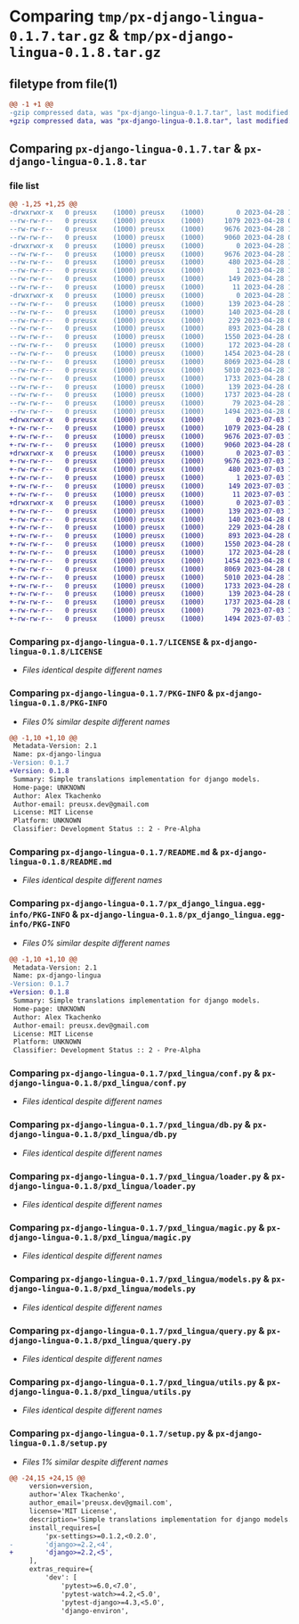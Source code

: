# Comparing `tmp/px-django-lingua-0.1.7.tar.gz` & `tmp/px-django-lingua-0.1.8.tar.gz`

## filetype from file(1)

```diff
@@ -1 +1 @@
-gzip compressed data, was "px-django-lingua-0.1.7.tar", last modified: Fri Apr 28 10:12:07 2023, max compression
+gzip compressed data, was "px-django-lingua-0.1.8.tar", last modified: Mon Jul  3 13:49:03 2023, max compression
```

## Comparing `px-django-lingua-0.1.7.tar` & `px-django-lingua-0.1.8.tar`

### file list

```diff
@@ -1,25 +1,25 @@
-drwxrwxr-x   0 preusx    (1000) preusx    (1000)        0 2023-04-28 10:12:07.684660 px-django-lingua-0.1.7/
--rw-rw-r--   0 preusx    (1000) preusx    (1000)     1079 2023-04-28 09:37:51.000000 px-django-lingua-0.1.7/LICENSE
--rw-rw-r--   0 preusx    (1000) preusx    (1000)     9676 2023-04-28 10:12:07.684660 px-django-lingua-0.1.7/PKG-INFO
--rw-rw-r--   0 preusx    (1000) preusx    (1000)     9060 2023-04-28 09:37:51.000000 px-django-lingua-0.1.7/README.md
-drwxrwxr-x   0 preusx    (1000) preusx    (1000)        0 2023-04-28 10:12:07.684660 px-django-lingua-0.1.7/px_django_lingua.egg-info/
--rw-rw-r--   0 preusx    (1000) preusx    (1000)     9676 2023-04-28 10:12:07.000000 px-django-lingua-0.1.7/px_django_lingua.egg-info/PKG-INFO
--rw-rw-r--   0 preusx    (1000) preusx    (1000)      480 2023-04-28 10:12:07.000000 px-django-lingua-0.1.7/px_django_lingua.egg-info/SOURCES.txt
--rw-rw-r--   0 preusx    (1000) preusx    (1000)        1 2023-04-28 10:12:07.000000 px-django-lingua-0.1.7/px_django_lingua.egg-info/dependency_links.txt
--rw-rw-r--   0 preusx    (1000) preusx    (1000)      149 2023-04-28 10:12:07.000000 px-django-lingua-0.1.7/px_django_lingua.egg-info/requires.txt
--rw-rw-r--   0 preusx    (1000) preusx    (1000)       11 2023-04-28 10:12:07.000000 px-django-lingua-0.1.7/px_django_lingua.egg-info/top_level.txt
-drwxrwxr-x   0 preusx    (1000) preusx    (1000)        0 2023-04-28 10:12:07.684660 px-django-lingua-0.1.7/pxd_lingua/
--rw-rw-r--   0 preusx    (1000) preusx    (1000)      139 2023-04-28 10:12:01.000000 px-django-lingua-0.1.7/pxd_lingua/__init__.py
--rw-rw-r--   0 preusx    (1000) preusx    (1000)      140 2023-04-28 09:37:51.000000 px-django-lingua-0.1.7/pxd_lingua/admin.py
--rw-rw-r--   0 preusx    (1000) preusx    (1000)      229 2023-04-28 09:37:51.000000 px-django-lingua-0.1.7/pxd_lingua/apps.py
--rw-rw-r--   0 preusx    (1000) preusx    (1000)      893 2023-04-28 09:37:51.000000 px-django-lingua-0.1.7/pxd_lingua/conf.py
--rw-rw-r--   0 preusx    (1000) preusx    (1000)     1550 2023-04-28 09:37:51.000000 px-django-lingua-0.1.7/pxd_lingua/db.py
--rw-rw-r--   0 preusx    (1000) preusx    (1000)      172 2023-04-28 09:37:51.000000 px-django-lingua-0.1.7/pxd_lingua/exceptions.py
--rw-rw-r--   0 preusx    (1000) preusx    (1000)     1454 2023-04-28 09:37:51.000000 px-django-lingua-0.1.7/pxd_lingua/loader.py
--rw-rw-r--   0 preusx    (1000) preusx    (1000)     8069 2023-04-28 09:37:51.000000 px-django-lingua-0.1.7/pxd_lingua/magic.py
--rw-rw-r--   0 preusx    (1000) preusx    (1000)     5010 2023-04-28 10:11:50.000000 px-django-lingua-0.1.7/pxd_lingua/models.py
--rw-rw-r--   0 preusx    (1000) preusx    (1000)     1733 2023-04-28 09:37:51.000000 px-django-lingua-0.1.7/pxd_lingua/query.py
--rw-rw-r--   0 preusx    (1000) preusx    (1000)      139 2023-04-28 09:37:51.000000 px-django-lingua-0.1.7/pxd_lingua/types.py
--rw-rw-r--   0 preusx    (1000) preusx    (1000)     1737 2023-04-28 09:37:51.000000 px-django-lingua-0.1.7/pxd_lingua/utils.py
--rw-rw-r--   0 preusx    (1000) preusx    (1000)       79 2023-04-28 10:12:07.684660 px-django-lingua-0.1.7/setup.cfg
--rw-rw-r--   0 preusx    (1000) preusx    (1000)     1494 2023-04-28 09:48:29.000000 px-django-lingua-0.1.7/setup.py
+drwxrwxr-x   0 preusx    (1000) preusx    (1000)        0 2023-07-03 13:49:03.972131 px-django-lingua-0.1.8/
+-rw-rw-r--   0 preusx    (1000) preusx    (1000)     1079 2023-04-28 09:37:51.000000 px-django-lingua-0.1.8/LICENSE
+-rw-rw-r--   0 preusx    (1000) preusx    (1000)     9676 2023-07-03 13:49:03.972131 px-django-lingua-0.1.8/PKG-INFO
+-rw-rw-r--   0 preusx    (1000) preusx    (1000)     9060 2023-04-28 09:37:51.000000 px-django-lingua-0.1.8/README.md
+drwxrwxr-x   0 preusx    (1000) preusx    (1000)        0 2023-07-03 13:49:03.968131 px-django-lingua-0.1.8/px_django_lingua.egg-info/
+-rw-rw-r--   0 preusx    (1000) preusx    (1000)     9676 2023-07-03 13:49:03.000000 px-django-lingua-0.1.8/px_django_lingua.egg-info/PKG-INFO
+-rw-rw-r--   0 preusx    (1000) preusx    (1000)      480 2023-07-03 13:49:03.000000 px-django-lingua-0.1.8/px_django_lingua.egg-info/SOURCES.txt
+-rw-rw-r--   0 preusx    (1000) preusx    (1000)        1 2023-07-03 13:49:03.000000 px-django-lingua-0.1.8/px_django_lingua.egg-info/dependency_links.txt
+-rw-rw-r--   0 preusx    (1000) preusx    (1000)      149 2023-07-03 13:49:03.000000 px-django-lingua-0.1.8/px_django_lingua.egg-info/requires.txt
+-rw-rw-r--   0 preusx    (1000) preusx    (1000)       11 2023-07-03 13:49:03.000000 px-django-lingua-0.1.8/px_django_lingua.egg-info/top_level.txt
+drwxrwxr-x   0 preusx    (1000) preusx    (1000)        0 2023-07-03 13:49:03.972131 px-django-lingua-0.1.8/pxd_lingua/
+-rw-rw-r--   0 preusx    (1000) preusx    (1000)      139 2023-07-03 13:48:51.000000 px-django-lingua-0.1.8/pxd_lingua/__init__.py
+-rw-rw-r--   0 preusx    (1000) preusx    (1000)      140 2023-04-28 09:37:51.000000 px-django-lingua-0.1.8/pxd_lingua/admin.py
+-rw-rw-r--   0 preusx    (1000) preusx    (1000)      229 2023-04-28 09:37:51.000000 px-django-lingua-0.1.8/pxd_lingua/apps.py
+-rw-rw-r--   0 preusx    (1000) preusx    (1000)      893 2023-04-28 09:37:51.000000 px-django-lingua-0.1.8/pxd_lingua/conf.py
+-rw-rw-r--   0 preusx    (1000) preusx    (1000)     1550 2023-04-28 09:37:51.000000 px-django-lingua-0.1.8/pxd_lingua/db.py
+-rw-rw-r--   0 preusx    (1000) preusx    (1000)      172 2023-04-28 09:37:51.000000 px-django-lingua-0.1.8/pxd_lingua/exceptions.py
+-rw-rw-r--   0 preusx    (1000) preusx    (1000)     1454 2023-04-28 09:37:51.000000 px-django-lingua-0.1.8/pxd_lingua/loader.py
+-rw-rw-r--   0 preusx    (1000) preusx    (1000)     8069 2023-04-28 09:37:51.000000 px-django-lingua-0.1.8/pxd_lingua/magic.py
+-rw-rw-r--   0 preusx    (1000) preusx    (1000)     5010 2023-04-28 10:11:50.000000 px-django-lingua-0.1.8/pxd_lingua/models.py
+-rw-rw-r--   0 preusx    (1000) preusx    (1000)     1733 2023-04-28 09:37:51.000000 px-django-lingua-0.1.8/pxd_lingua/query.py
+-rw-rw-r--   0 preusx    (1000) preusx    (1000)      139 2023-04-28 09:37:51.000000 px-django-lingua-0.1.8/pxd_lingua/types.py
+-rw-rw-r--   0 preusx    (1000) preusx    (1000)     1737 2023-04-28 09:37:51.000000 px-django-lingua-0.1.8/pxd_lingua/utils.py
+-rw-rw-r--   0 preusx    (1000) preusx    (1000)       79 2023-07-03 13:49:03.972131 px-django-lingua-0.1.8/setup.cfg
+-rw-rw-r--   0 preusx    (1000) preusx    (1000)     1494 2023-07-03 13:47:14.000000 px-django-lingua-0.1.8/setup.py
```

### Comparing `px-django-lingua-0.1.7/LICENSE` & `px-django-lingua-0.1.8/LICENSE`

 * *Files identical despite different names*

### Comparing `px-django-lingua-0.1.7/PKG-INFO` & `px-django-lingua-0.1.8/PKG-INFO`

 * *Files 0% similar despite different names*

```diff
@@ -1,10 +1,10 @@
 Metadata-Version: 2.1
 Name: px-django-lingua
-Version: 0.1.7
+Version: 0.1.8
 Summary: Simple translations implementation for django models.
 Home-page: UNKNOWN
 Author: Alex Tkachenko
 Author-email: preusx.dev@gmail.com
 License: MIT License
 Platform: UNKNOWN
 Classifier: Development Status :: 2 - Pre-Alpha
```

### Comparing `px-django-lingua-0.1.7/README.md` & `px-django-lingua-0.1.8/README.md`

 * *Files identical despite different names*

### Comparing `px-django-lingua-0.1.7/px_django_lingua.egg-info/PKG-INFO` & `px-django-lingua-0.1.8/px_django_lingua.egg-info/PKG-INFO`

 * *Files 0% similar despite different names*

```diff
@@ -1,10 +1,10 @@
 Metadata-Version: 2.1
 Name: px-django-lingua
-Version: 0.1.7
+Version: 0.1.8
 Summary: Simple translations implementation for django models.
 Home-page: UNKNOWN
 Author: Alex Tkachenko
 Author-email: preusx.dev@gmail.com
 License: MIT License
 Platform: UNKNOWN
 Classifier: Development Status :: 2 - Pre-Alpha
```

### Comparing `px-django-lingua-0.1.7/pxd_lingua/conf.py` & `px-django-lingua-0.1.8/pxd_lingua/conf.py`

 * *Files identical despite different names*

### Comparing `px-django-lingua-0.1.7/pxd_lingua/db.py` & `px-django-lingua-0.1.8/pxd_lingua/db.py`

 * *Files identical despite different names*

### Comparing `px-django-lingua-0.1.7/pxd_lingua/loader.py` & `px-django-lingua-0.1.8/pxd_lingua/loader.py`

 * *Files identical despite different names*

### Comparing `px-django-lingua-0.1.7/pxd_lingua/magic.py` & `px-django-lingua-0.1.8/pxd_lingua/magic.py`

 * *Files identical despite different names*

### Comparing `px-django-lingua-0.1.7/pxd_lingua/models.py` & `px-django-lingua-0.1.8/pxd_lingua/models.py`

 * *Files identical despite different names*

### Comparing `px-django-lingua-0.1.7/pxd_lingua/query.py` & `px-django-lingua-0.1.8/pxd_lingua/query.py`

 * *Files identical despite different names*

### Comparing `px-django-lingua-0.1.7/pxd_lingua/utils.py` & `px-django-lingua-0.1.8/pxd_lingua/utils.py`

 * *Files identical despite different names*

### Comparing `px-django-lingua-0.1.7/setup.py` & `px-django-lingua-0.1.8/setup.py`

 * *Files 1% similar despite different names*

```diff
@@ -24,15 +24,15 @@
     version=version,
     author='Alex Tkachenko',
     author_email='preusx.dev@gmail.com',
     license='MIT License',
     description='Simple translations implementation for django models.',
     install_requires=[
         'px-settings>=0.1.2,<0.2.0',
-        'django>=2.2,<4',
+        'django>=2.2,<5',
     ],
     extras_require={
         'dev': [
             'pytest>=6.0,<7.0',
             'pytest-watch>=4.2,<5.0',
             'pytest-django>=4.3,<5.0',
             'django-environ',
```


